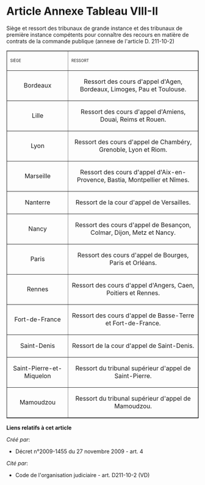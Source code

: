 # Article Annexe Tableau VIII-II

Siège et ressort des tribunaux de grande instance et des tribunaux de première instance compétents pour connaître des recours
en matière de contrats de la commande publique (annexe de l'article D. 211-10-2) 

<table align="center" width="720" border="1">
  <tbody>
    <tr>
      <td>

<font size="1">SIÈGE </font>

</td>
      <td>

<font size="1">RESSORT </font>

</td>
    </tr>
    <tr>
      <td align="center">

Bordeaux 

</td>
      <td align="center">

Ressort des cours d'appel d'Agen, Bordeaux, Limoges, Pau et Toulouse. 

</td>
    </tr>
    <tr>
      <td align="center">

Lille 

</td>
      <td align="center">

Ressort des cours d'appel d'Amiens, Douai, Reims et Rouen. 

</td>
    </tr>
    <tr>
      <td align="center">

Lyon 

</td>
      <td align="center">

Ressort des cours d'appel de Chambéry, Grenoble, Lyon et Riom. 

</td>
    </tr>
    <tr>
      <td align="center">

Marseille 

</td>
      <td align="center">

Ressort des cours d'appel d'Aix-en-Provence, Bastia, Montpellier et Nîmes. 

</td>
    </tr>
    <tr>
      <td align="center">

Nanterre 

</td>
      <td align="center">

Ressort de la cour d'appel de Versailles. 

</td>
    </tr>
    <tr>
      <td align="center">

Nancy 

</td>
      <td align="center">

Ressort des cours d'appel de Besançon, Colmar, Dijon, Metz et Nancy. 

</td>
    </tr>
    <tr>
      <td align="center">

Paris 

</td>
      <td align="center">

Ressort des cours d'appel de Bourges, Paris et Orléans. 

</td>
    </tr>
    <tr>
      <td align="center">

Rennes 

</td>
      <td align="center">

Ressort des cours d'appel d'Angers, Caen, Poitiers et Rennes. 

</td>
    </tr>
    <tr>
      <td align="center">

Fort-de-France 

</td>
      <td align="center">

Ressort des cours d'appel de Basse-Terre et Fort-de-France. 

</td>
    </tr>
    <tr>
      <td align="center">

Saint-Denis 

</td>
      <td align="center">

Ressort de la cour d'appel de Saint-Denis. 

</td>
    </tr>
    <tr>
      <td align="center">

Saint-Pierre-et-Miquelon 

</td>
      <td align="center">

Ressort du tribunal supérieur d'appel de Saint-Pierre. 

</td>
    </tr>
    <tr>
      <td align="center">

Mamoudzou 

</td>
      <td align="center">

Ressort du tribunal supérieur d'appel de Mamoudzou.

</td>
    </tr>
  </tbody>
</table>

**Liens relatifs à cet article**

_Créé par_:

  - Décret n°2009-1455 du 27 novembre 2009 - art. 4

_Cité par_:

  - Code de l'organisation judiciaire - art. D211-10-2 (VD)
